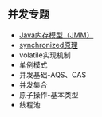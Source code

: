 ## 并发专题
* [Java内存模型（JMM）](jmm/JMM.md)
* [synchronized原理](synchronized/SYNCHRONIZED.md)
* volatile实现机制
* 单例模式
* 并发基础-AQS、CAS
* 并发集合
* 原子操作-基本类型
* 线程池
